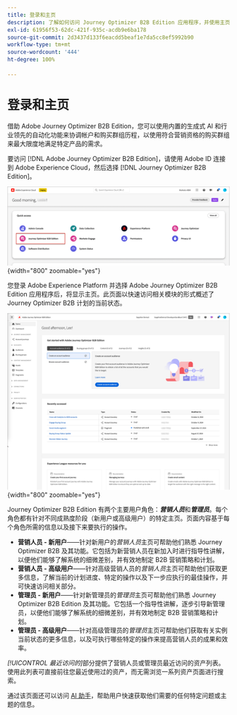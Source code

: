 ```yaml
---
title: 登录和主页
description: 了解如何访问 Journey Optimizer B2B Edition 应用程序，并使用主页信息。
exl-id: 61956f53-62dc-421f-935c-acdb9e6ba178
source-git-commit: 2d3437d133f6eacdd5beaf1e7da5cc8ef5992b90
workflow-type: tm+mt
source-wordcount: '444'
ht-degree: 100%

---
```


# 登录和主页

借助 Adobe Journey Optimizer B2B Edition，您可以使用内置的生成式 AI 和行业领先的自动化功能来协调帐户和购买群组历程，以使用符合营销资格的购买群组来最大限度地满足特定产品的需求。

<!-- Requirements?
-->
要访问 [!DNL Adobe Journey Optimizer B2B Edition]，请使用 Adobe ID 连接到 Adobe Experience Cloud，然后选择 [!DNL Journey Optimizer B2B Edition]。

![Adobe Experience Platform 应用程序](./assets/experience-cloud-apps.png){width="800" zoomable="yes"}

您登录 Adobe Experience Platform 并选择 Adobe Journey Optimizer B2B Edition 应用程序后，将显示主页。此页面以<!-- refined insights and-->快速访问相关模块的形式概述了 Journey Optimizer B2B 计划的当前状态。<!-- It also provides information about the ideal next action to take and where to find the comprehensive set of tutorials and documentation. -->

![Journey Optimizer B2B Edition 主页](./assets/home-page.png){width="800" zoomable="yes"}

Journey Optimizer B2B Edition 有两个主要用户角色：_**营销人员**_&#x200B;和&#x200B;_**管理员**_。每个角色都有针对不同成熟度阶段（新用户或高级用户）的特定主页。页面内容基于每个角色所需的信息以及接下来要执行的操作。

* **营销人员 - 新用户**——针对新用户的&#x200B;_营销人员_&#x200B;主页可帮助他们熟悉 Journey Optimizer B2B 及其功能。它包括为新营销人员在新加入时进行指导性讲解，以便他们能够了解系统的细微差别，并有效地制定 B2B 营销策略和计划。
* **营销人员 - 高级用户**——针对高级营销人员的&#x200B;_营销人员_&#x200B;主页可帮助他们获取更多信息，了解当前的计划进度、特定的操作以及下一步应执行的最佳操作，并可快速访问相关部分。
* **管理员 - 新用户**——针对新管理员的&#x200B;_管理员_&#x200B;主页可帮助他们熟悉 Journey Optimizer B2B Edition 及其功能。它包括一个指导性讲解，逐步引导新管理员，以便他们能够了解系统的细微差别，并有效地制定 B2B 营销策略和计划。
* **管理员 - 高级用户**——针对高级管理员的&#x200B;_管理员_&#x200B;主页可帮助他们获取有关实例当前状态的更多信息，以及可执行哪些特定的操作来提高营销人员的成果和效率。

_[!UICONTROL 最近访问的]_&#x200B;部分提供了营销人员或管理员最近访问的资产列表。使用此列表可直接前往您最近使用过的资产，而无需浏览一系列资产页面进行搜索。

通过该页面还可以访问 [AI 助手](./ai-assistant/ai-assistant-overview.md)，帮助用户快速获取他们需要的任何特定问题或主题的信息。<!-- and to obtain specific recommendations for their challenges or objectives-->

<!-- 

## Marketer - new user

The Marketer home page for a new user consists of three rows that assist the marketer in getting accustomed to Journey Optimizer B2B and its capabilities. It also provides a view of the latest journeys that have been created, which can serve as a starting point for a new user.

The first row consists of a guided walkthrough for the new marketer to obtain an onboarding walkthrough so that they can understand the nuances of the system and become efficient in developing B2B marketing strategies and initiatives.

The second row consists of the recent AJO B2B journeys that have been created across the platform so that the marketer can get inspiration for the best practices to create an account journey.

The third row consists of the learning resources that can help a marketer gain more information on a specific topic.

## Marketer - advanced user

The Marketer home page for an advanced marketer consists of four rows that assists the marketer in obtaining more information on the current progress of the initiatives and on specific actions and on the next best action to be taken along with quick access to relevant sections.

The first row consists of the next set of actions that a B2B marketer can take based on the previous actions taken and the current state of the initiative, which provides a prompt for the user to make the next move that would align to the objective of the initiatives and help them reach the goals quickly.

The second row consists of the most recent assets accessed by the marketer to make it easier for the marketer to locate them and make updates to the same.

The third row consists of the Key Performance Indicators that can help the marketer gauge the overall performance of the marketing initiatives.

The fourth row consists of the learning resources that can help a marketer gain more information on a specific topic.

## Administrator - new user

The _Admin_ home page for a new administrator consists of three rows that assists the administrator in getting accustomed to Journey Optimizer B2B Edition and its capabilities, and provides a view of the latest journeys that have been created that can serve as a starting point for a new user.

The first row consists of a guided walkthrough for the new marketer to obtain a step-by-step onboarding journey to understand the nuances of the system and become efficient in developing B2B marketing strategies and initiatives with AJO B2B.

The second row consists of the recent assets used by the B2B marketers in a single table to make it easier for the administrator to know which assets are currently under focus.

The third row consists of the learning resources that would help an administrator gain more information on a specific topic.

## Administrator - advanced user

The _Admin_ home page for an advanced administrator consists of four rows that assists the administrator in obtaining more information about the current status of the instance and on specific actions that can be taken to make it more efficient and effective for the marketers.

The first row consists of the next set of actions that an administrator can take based on the previous actions taken and the current state of the instance. It serves as a prompt for the administrator to make the necessary updates to the parameters of the instances such as user permissions or any specific module configurations.

The second row consists of the recent assets used by the B2B marketers in a single table to make it easier for the administrator to know which assets are currently under focus.

The third row consists of the Key Performance Indicators that would help the administrators gauge the progress of the instance in terms of operational parameters such as users and usage.

The fourth row consists of the learning resources that would help the administrator gain more information on a specific topic.

-->